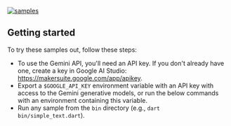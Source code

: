 [![samples](https://github.com/google/generative-ai-dart/actions/workflows/samples.yml/badge.svg)](https://github.com/google/generative-ai-dart/actions/workflows/samples.yml)

## Getting started

To try these samples out, follow these steps:

- To use the Gemini API, you'll need an API key. If you don't already have one, 
  create a key in Google AI Studio: https://makersuite.google.com/app/apikey.
- Export a `$GOOGLE_API_KEY` environment variable with an API key with access to
  the Gemini generative models, or run the below commands with an environment
  containing this variable.
- Run any sample from the `bin` directory (e.g., `dart bin/simple_text.dart`).

